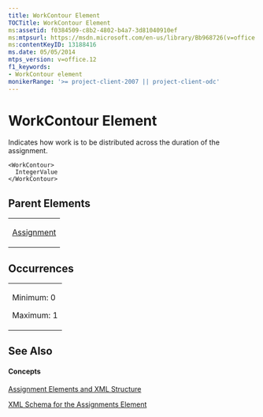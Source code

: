```yaml
---
title: WorkContour Element
TOCTitle: WorkContour Element
ms:assetid: f0384509-c8b2-4802-b4a7-3d81040910ef
ms:mtpsurl: https://msdn.microsoft.com/en-us/library/Bb968726(v=office.12)
ms:contentKeyID: 13188416
ms.date: 05/05/2014
mtps_version: v=office.12
f1_keywords:
- WorkContour element
monikerRange: '>= project-client-2007 || project-client-odc'
---
```


# WorkContour Element




Indicates how work is to be distributed across the duration of the assignment.

    <WorkContour>
      IntegerValue
    </WorkContour>

## Parent Elements

<table>
<colgroup>
<col style="width: 100%" />
</colgroup>
<tbody>
<tr class="odd">
<td><p><a href="assignment-element.md">Assignment</a></p></td>
</tr>
</tbody>
</table>

## Occurrences

<table>
<colgroup>
<col style="width: 100%" />
</colgroup>
<tbody>
<tr class="odd">
<td><p>Minimum: 0</p>
<p>Maximum: 1</p></td>
</tr>
</tbody>
</table>

## See Also

#### Concepts

[Assignment Elements and XML Structure](assignment-elements-and-xml-structure.md)

[XML Schema for the Assignments Element](xml-schema-for-the-assignments-element.md)

